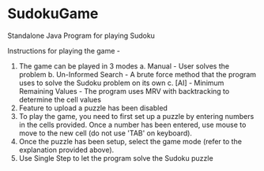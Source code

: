 # SudokuGame
Standalone Java Program for playing Sudoku

Instructions for playing the game -
1. The game can be played in 3 modes
   a. Manual - User solves the problem
   b. Un-Informed Search - A brute force method that the program uses to solve the Sudoku problem on its own
   c. [AI] - Minimum Remaining Values - The program uses MRV with backtracking to determine the cell values
2. Feature to upload a puzzle has been disabled
3. To play the game, you need to first set up a puzzle by entering numbers in the cells provided. 
Once a number has been entered, use mouse to move to the new cell (do not use 'TAB' on keyboard).
4. Once the puzzle has been setup, select the game mode (refer to the explanation provided above).
5. Use Single Step to let the program solve the Sudoku puzzle

